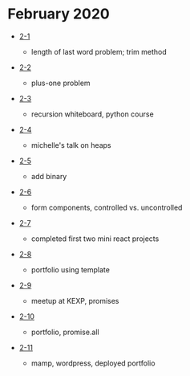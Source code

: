# February 2020

- [2-1](./days/2-1.md)
  - length of last word problem; trim method

- [2-2](./days/2-2.md)
  - plus-one problem

- [2-3](./days/2-3.md)
  - recursion whiteboard, python course

- [2-4](./days/2-4.md)
  - michelle's talk on heaps

- [2-5](./days/2-5.md)
  - add binary

- [2-6](./days/2-6.md)
  - form components, controlled vs. uncontrolled

- [2-7](./days/2-7.md)
  - completed first two mini react projects

- [2-8](./days/2-8.md)
  - portfolio using template

- [2-9](./days/2-9.md) 
  - meetup at KEXP, promises

- [2-10](./days/2-10.md) 
  - portfolio, promise.all

- [2-11](./days/2-11.md) 
  - mamp, wordpress, deployed portfolio
  
  
  